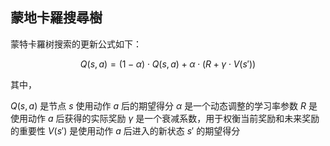 ## 蒙地卡羅搜尋樹

蒙特卡羅树搜索的更新公式如下：

$$Q(s, a) = (1 - \alpha) \cdot Q(s, a) + \alpha \cdot (R + \gamma \cdot V(s'))$$

其中，

$Q(s, a)$ 是节点 $s$ 使用动作 $a$ 后的期望得分
$\alpha$ 是一个动态调整的学习率参数
$R$ 是使用动作 $a$ 后获得的实际奖励
$\gamma$ 是一个衰减系数，用于权衡当前奖励和未来奖励的重要性
$V(s')$ 是使用动作 $a$ 后进入的新状态 $s'$ 的期望得分